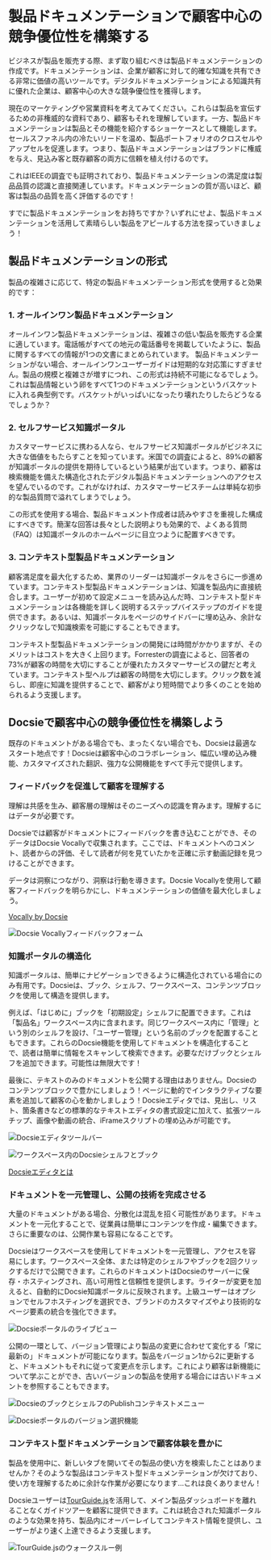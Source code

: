 # 製品ドキュメンテーションで顧客中心の競争優位性を構築する

ビジネスが製品を販売する際、まず取り組むべきは製品ドキュメンテーションの作成です。ドキュメンテーションは、企業が顧客に対して的確な知識を共有できる非常に価値の高いツールです。デジタルドキュメンテーションによる知識共有に優れた企業は、顧客中心の大きな競争優位性を獲得します。

現在のマーケティングや営業資料を考えてみてください。これらは製品を宣伝するための非権威的な資料であり、顧客もそれを理解しています。一方、製品ドキュメンテーションは製品とその機能を紹介するショーケースとして機能します。セールスファネル内の冷たいリードを温め、製品ポートフォリオのクロスセルやアップセルを促進します。つまり、製品ドキュメンテーションはブランドに権威を与え、見込み客と既存顧客の両方に信頼を植え付けるのです。

これはIEEEの調査でも証明されており、製品ドキュメンテーションの満足度は製品品質の認識と直接関連しています。ドキュメンテーションの質が高いほど、顧客は製品の品質を高く評価するのです！

すでに製品ドキュメンテーションをお持ちですか？いずれにせよ、製品ドキュメンテーションを活用して素晴らしい製品をアピールする方法を探っていきましょう！

## 製品ドキュメンテーションの形式

製品の複雑さに応じて、特定の製品ドキュメンテーション形式を使用すると効果的です：

### 1. **オールインワン製品ドキュメンテーション**

オールインワン製品ドキュメンテーションは、複雑さの低い製品を販売する企業に適しています。電話帳がすべての地元の電話番号を掲載していたように、製品に関するすべての情報が1つの文書にまとめられています。
製品ドキュメンテーションがない場合、オールインワンユーザーガイドは短期的な対応策にすぎません。製品の規模と複雑さが増すにつれ、この形式は持続不可能になるでしょう。これは製品情報という卵をすべて1つのドキュメンテーションというバスケットに入れる典型例です。バスケットがいっぱいになったり壊れたりしたらどうなるでしょうか？

### 2. **セルフサービス知識ポータル**

カスタマーサービスに携わる人なら、セルフサービス知識ポータルがビジネスに大きな価値をもたらすことを知っています。米国での調査によると、89%の顧客が知識ポータルの提供を期待しているという結果が出ています。つまり、顧客は検索機能を備えた構造化されたデジタル製品ドキュメンテーションへのアクセスを望んでいるのです。これがなければ、カスタマーサービスチームは単純な初歩的な製品質問で溢れてしまうでしょう。

この形式を使用する場合、製品ドキュメント作成者は読みやすさを重視した構成にすべきです。簡潔な回答は長々とした説明よりも効果的で、よくある質問（FAQ）は知識ポータルのホームページに目立つように配置すべきです。

### 3. **コンテキスト型製品ドキュメンテーション**

顧客満足度を最大化するため、業界のリーダーは知識ポータルをさらに一歩進めています。コンテキスト型製品ドキュメンテーションは、知識を製品内に直接統合します。ユーザーが初めて設定メニューを読み込んだ時、コンテキスト型ドキュメンテーションは各機能を詳しく説明するステップバイステップのガイドを提供できます。あるいは、知識ポータルをページのサイドバーに埋め込み、余計なクリックなしで知識検索を可能にすることもできます。

コンテキスト型製品ドキュメンテーションの開発には時間がかかりますが、そのメリットはコストを大きく上回ります。Forresterの調査によると、回答者の73%が顧客の時間を大切にすることが優れたカスタマーサービスの鍵だと考えています。コンテキスト型ヘルプは顧客の時間を大切にします。クリック数を減らし、即座に知識を提供することで、顧客がより短時間でより多くのことを始められるよう支援します。

## Docsieで顧客中心の競争優位性を構築しよう

既存のドキュメントがある場合でも、まったくない場合でも、Docsieは最適なスタート地点です！Docsieは顧客中心のコラボレーション、幅広い埋め込み機能、カスタマイズされた翻訳、強力な公開機能をすべて手元で提供します。

### フィードバックを促進して顧客を理解する

理解は共感を生み、顧客層の理解はそのニーズへの認識を育みます。理解するにはデータが必要です。

Docsieでは顧客がドキュメントにフィードバックを書き込むことができ、そのデータはDocsie Vocallyで収集されます。ここでは、ドキュメントへのコメント、読者からの評価、そして読者が何を見ていたかを正確に示す動画記録を見つけることができます。

データは洞察につながり、洞察は行動を導きます。Docsie Vocallyを使用して顧客フィードバックを明らかにし、ドキュメンテーションの価値を最大化しましょう。

[Vocally by Docsie](https://help.docsie.io/jsfiddle.net?doc=/using-docsie/quick-start/#header-three-dcdes)

![Docsie Vocallyフィードバックフォーム](https://docsie-app-media.s3.amazonaws.com/image/7093/doc_GzKTESk1IUWjA77hg/hfqdsijgxnujiyvnbfdo "Docsie Vocallyフィードバックフォーム")

### 知識ポータルの構造化

知識ポータルは、簡単にナビゲーションできるように構造化されている場合にのみ有用です。Docsieは、ブック、シェルフ、ワークスペース、コンテンツブロックを使用して構造を提供します。

例えば、「はじめに」ブックを「初期設定」シェルフに配置できます。これは「製品名」ワークスペース内に含まれます。同じワークスペース内に「管理」という別のシェルフを設け、「ユーザー管理」という名前のブックを配置することもできます。これらのDocsie機能を使用してドキュメントを構造化することで、読者は簡単に情報をスキャンして検索できます。必要なだけブックとシェルフを追加できます。可能性は無限大です！

最後に、テキストのみのドキュメントを公開する理由はありません。Docsieのコンテンツブロックで豊かにしましょう！ページに動的でインタラクティブな要素を追加して顧客の心を動かしましょう！Docsieエディタでは、見出し、リスト、箇条書きなどの標準的なテキストエディタの書式設定に加えて、拡張ツールチップ、画像や動画の統合、iFrameスクリプトの埋め込みが可能です。

![Docsieエディタツールバー](https://docsie-app-media.s3.amazonaws.com/image/7093/doc_GzKTESk1IUWjA77hg/xiwdhdxekaikfcgveihi "Docsieエディタツールバー")

![ワークスペース内のDocsieシェルフとブック](https://docsie-app-media.s3.amazonaws.com/image/7093/doc_GzKTESk1IUWjA77hg/fsatbpedsecqafstgwch "ワークスペース内のDocsieシェルフとブック")

[Docsieエディタとは](https://help.docsie.io/?doc=/using-docsie/docsie-editor/adding-media/#section-header-two-ee89i)

### ドキュメントを一元管理し、公開の技術を完成させる

大量のドキュメントがある場合、分散化は混乱を招く可能性があります。ドキュメントを一元化することで、従業員は簡単にコンテンツを作成・編集できます。さらに重要なのは、公開作業も容易になることです。

Docsieはワークスペースを使用してドキュメントを一元管理し、アクセスを容易にします。ワークスペース全体、または特定のシェルフやブックを2回クリックするだけで公開できます。これらのドキュメントはDocsieのサーバーに保存・ホスティングされ、高い可用性と信頼性を提供します。ライターが変更を加えると、自動的にDocsie知識ポータルに反映されます。上級ユーザーはオプションでセルフホスティングを選択でき、ブランドのカスタマイズやより技術的なページ要素の統合を強化できます。

![Docsieポータルのライブビュー](https://docsie-app-media.s3.amazonaws.com/image/7093/doc_GzKTESk1IUWjA77hg/ztrwbdcjznqcqkgofnhz "Docsieポータルのライブビュー")

公開の一環として、バージョン管理により製品の変更に合わせて変化する「常に最新の」ドキュメントが可能になります。製品をバージョン1から2に更新すると、ドキュメントもそれに従って変更点を示します。これにより顧客は新機能について学ぶことができ、古いバージョンの製品を使用する場合には古いドキュメントを参照することもできます。

![DocsieのブックとシェルフのPublishコンテキストメニュー](https://docsie-app-media.s3.amazonaws.com/image/7093/doc_GzKTESk1IUWjA77hg/fgzcadbebafclhvtrhvf "DocsieのブックとシェルフのPublishコンテキストメニュー")

![Docsieポータルのバージョン選択機能](https://docsie-app-media.s3.amazonaws.com/image/7093/doc_GzKTESk1IUWjA77hg/vuddxclgluvcgtupojou "Docsieポータルのバージョン選択機能")

### コンテキスト型ドキュメンテーションで顧客体験を豊かに

製品を使用中に、新しいタブを開いてその製品の使い方を検索したことはありませんか？そのような製品はコンテキスト型ドキュメンテーションが欠けており、使い方を理解するために余計な作業が必要になります…これは良くありません！

Docsieユーザーは[TourGuide.js](https://github.com/LikaloLLC/tourguide.js/)を活用して、メイン製品ダッシュボードを離れることなくガイドツアーを顧客に提供できます。これは統合された知識ポータルのような効果を持ち、製品内にオーバーレイしてコンテキスト情報を提供し、ユーザーがより速く上達できるよう支援します。

![TourGuide.jsのウォークスルー例](https://docsie-app-media.s3.amazonaws.com/image/7093/doc_GzKTESk1IUWjA77hg/ebcdkxsfhzumealctwgl "TourGuide.jsのウォークスルー例")